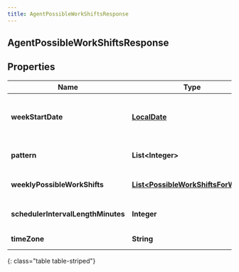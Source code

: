 ```yaml
---
title: AgentPossibleWorkShiftsResponse
---
```

## AgentPossibleWorkShiftsResponse


## Properties

| Name | Type | Description | Notes |
| ------------ | ------------- | ------------- | ------------- |
| **weekStartDate** | <!----><!---->[**LocalDate**](LocalDate.html)<!----> | Start date of requested effective work plan. Dates are represented as an ISO-8601 string. For example: yyyy-MM-dd |  [optional] |
| **pattern** | <!----><!---->**List&lt;Integer&gt;**<!----> | Each element is the ID of an effective work plan for a specific week |  [optional] |
| **weeklyPossibleWorkShifts** | <!----><!---->[**List&lt;PossibleWorkShiftsForWeek&gt;**](PossibleWorkShiftsForWeek.html)<!----> | Each element is a weekly effective work plan that can be used for multiple weeks |  [optional] |
| **schedulerIntervalLengthMinutes** | <!----><!---->**Integer**<!----> | Number of minutes in each interval in the intervalScheduleProbabilities |  [optional] |
| **timeZone** | <!----><!---->**String**<!----> | The time zone of the business unit |  [optional] |
{: class="table table-striped"}



